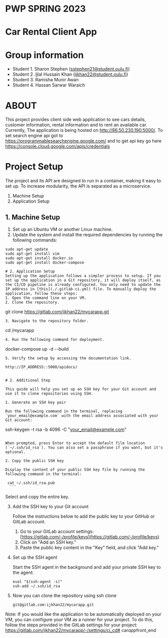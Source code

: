 # PWP SPRING 2023
# Car Rental Client App
# Group information
* Student 1. Sharon Stephen (sstephen21@student.oulu.fi)
* Student 2 .Ijlal Hussain Khan (ijkhan22@student.oulu.fi)
* Student 3. Ramisha Munir Awan 
* Student 4. Hassan Sarwar Waraich

# ABOUT
This project provides client side web application to see cars details, customer information, rental information and to rent an available car.  
Currently, The application is being hosted on http://86.50.230.190:5000/.
To set search engine api got to
https://programmablesearchengine.google.com/
and to get api key go here
https://console.cloud.google.com/apis/credentials
# Project Setup
The project and its API are designed to run in a container, making it easy to set up. To increase modularity, the API is separated as a microservice.
1. Machine Setup
2. Application Setup
## 1. Machine Setup
1. Set up an Ubuntu VM or another Linux machine. 
2. Update the system and install the required dependencies by running the following commands:
```
sudo apt-get update
sudo apt-get install vim
sudo apt-get install docker.io
sudo apt-get install docker-compose

# 2. Application Setup
Setting up the application follows a simpler process to setup. If you set up the application in a Git repository, it will deploy itself, as the CI/CD pipeline is already configured. You only need to update the IP address in [this](./.gitlab-ci.yml) file. To manually deploy the application, follow these steps:
1. Open the command line on your VM.
2. Clone the repository.
   ```
   git clone https://gitlab.com/ijkhan22/mycarapp.git
   ```
3. Navigate to the repository folder.
   ```
   cd /mycarapp
   ```
4. Run the following command for deployment.
   ```
   docker-compose up -d --build
   ```
5. Verify the setup by accessing the documentation link.
   ```
    http://IP_ADDRESS::5000/apidocs/
   ```

# 2. Additional Step

This guide will help you set up an SSH key for your Git account and use it to clone repositories using SSH.

1. Generate an SSH key pair

   Run the following command in the terminal, replacing `your_email@example.com` with the email address associated with your Git account:
   ```
   ssh-keygen -t rsa -b 4096 -C "your_email@example.com"
   ```

   When prompted, press Enter to accept the default file location (`~/.ssh/id_rsa`). You can also set a passphrase if you want, but it's optional.

2. Copy the public SSH key

   Display the content of your public SSH key file by running the following command in the terminal:
   ```
     cat ~/.ssh/id_rsa.pub
      ```
   Select and copy the entire key.

3. Add the SSH key to your Git account

   Follow the instructions below to add the public key to your GitHub or GitLab account.


   1. Go to your GitLab account settings: [https://gitlab.com/-/profile/keys](https://gitlab.com/-/profile/keys)
   2. Click on "Add an SSH key."
   3. Paste the public key content in the "Key" field, and click "Add key."

4. Set up the SSH agent

   Start the SSH agent in the background and add your private SSH key to the agent:
   ```
   eval "$(ssh-agent -s)"
   ssh-add ~/.ssh/id_rsa
   ```

5. Now you can clone the repository using ssh clone
   ```
   git@gitlab.com:ijkhan22/mycarapp.git
   ```

Note: If you would like the application to be automatically deployed on your VM, you can configure your VM as a runner for your project. To do this, follow the steps provided in the GitLab settings for your project: https://gitlab.com/ijkhan22/mycarapp/-/settings/ci_cd#   c a r _ a p p _ f r o n t _ e n d  
 